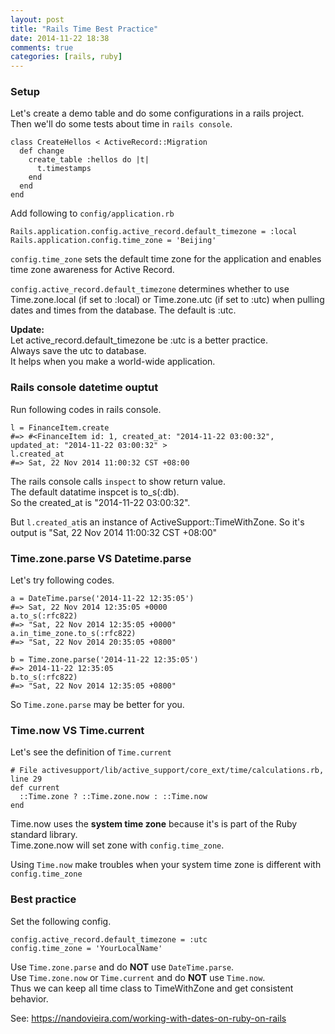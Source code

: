 ```yaml
---
layout: post
title: "Rails Time Best Practice"
date: 2014-11-22 18:38
comments: true
categories: [rails, ruby]
---
```


### Setup

Let's create a demo table and do some configurations in a rails project.
Then we'll do some tests about time in `rails console`.

    class CreateHellos < ActiveRecord::Migration
      def change
        create_table :hellos do |t|
          t.timestamps
        end
      end
    end

Add following to `config/application.rb`

    Rails.application.config.active_record.default_timezone = :local
    Rails.application.config.time_zone = 'Beijing'

`config.time_zone` sets the default time zone for the application
and enables time zone awareness for Active Record.

`config.active_record.default_timezone` determines whether to use Time.zone.local
 (if set to :local) or Time.zone.utc (if set to :utc) when pulling dates and times
from the database.  The default is :utc.

**Update:**  
Let active_record.default_timezone be :utc is a better practice.  
Always save the utc to database.  
It helps when you make a world-wide application.

### Rails console datetime ouptut

Run following codes in rails console.

    l = FinanceItem.create
    #=> #<FinanceItem id: 1, created_at: "2014-11-22 03:00:32", updated_at: "2014-11-22 03:00:32" >
    l.created_at
    #=> Sat, 22 Nov 2014 11:00:32 CST +08:00

The rails console calls `inspect` to show return value.  
The default datatime inspcet is to_s(:db).  
So the created_at is "2014-11-22 03:00:32".

But `l.created_at`is an instance of ActiveSupport::TimeWithZone.
So it's output is "Sat, 22 Nov 2014 11:00:32 CST +08:00"

### Time.zone.parse VS Datetime.parse
Let's try following codes.

    a = DateTime.parse('2014-11-22 12:35:05')
    #=> Sat, 22 Nov 2014 12:35:05 +0000
    a.to_s(:rfc822)
    #=> "Sat, 22 Nov 2014 12:35:05 +0000"
    a.in_time_zone.to_s(:rfc822)
    #=> "Sat, 22 Nov 2014 20:35:05 +0800"

    b = Time.zone.parse('2014-11-22 12:35:05')
    #=> 2014-11-22 12:35:05
    b.to_s(:rfc822)
    #=> "Sat, 22 Nov 2014 12:35:05 +0800"

So `Time.zone.parse` may be better for you.

### Time.now VS Time.current
Let's see the definition of `Time.current`

    # File activesupport/lib/active_support/core_ext/time/calculations.rb, line 29
    def current
      ::Time.zone ? ::Time.zone.now : ::Time.now
    end

Time.now uses the **system time zone** because it's is part of the Ruby standard library.  
Time.zone.now will set zone with `config.time_zone`.

Using `Time.now` make troubles when your system time zone is different with `config.time_zone`

### Best practice
Set the following config.

    config.active_record.default_timezone = :utc
    config.time_zone = 'YourLocalName'

Use `Time.zone.parse` and do **NOT** use `DateTime.parse`.  
Use `Time.zone.now` or `Time.current` and do **NOT** use `Time.now`.  
Thus we can keep all time class to TimeWithZone and get consistent behavior.

See: https://nandovieira.com/working-with-dates-on-ruby-on-rails


